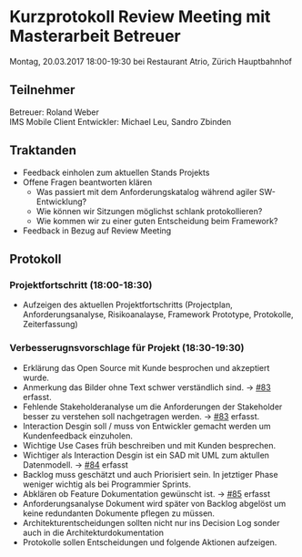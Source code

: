# Kurzprotokoll Review Meeting mit Masterarbeit Betreuer

Montag, 20.03.2017 18:00-19:30 bei Restaurant Atrio, Zürich Hauptbahnhof

## Teilnehmer
Betreuer: Roland Weber  
IMS Mobile Client Entwickler: Michael Leu, Sandro Zbinden

## Traktanden
- Feedback einholen zum aktuellen Stands Projekts
- Offene Fragen beantworten klären
 	- Was passiert mit dem Anforderungskatalog während agiler SW-Entwicklung?
 	- Wie können wir Sitzungen möglichst schlank protokollieren?
 	- Wie kommen wir zu einer guten Entscheidung beim Framework?
- Feedback in Bezug auf Review Meeting

## Protokoll

### Projektfortschritt (18:00-18:30)
- Aufzeigen des aktuellen Projektfortschritts (Projectplan, Anforderungsanalyse, Risikoanalayse, Framework Prototype, Protokolle, Zeiterfassung)


### Verbesserugnsvorschlage für Projekt (18:30-19:30)
- Erklärung das Open Source mit Kunde besprochen und akzeptiert wurde.
- Anmerkung das Bilder ohne Text schwer verständlich sind. → [#83](https://github.com/IMSmobile/app/issues/83) erfasst.
- Fehlende Stakeholderanalyse um die Anforderungen der Stakeholder besser zu verstehen soll nachgetragen werden. → [#83](https://github.com/IMSmobile/app/issues/83) erfasst.
- Interaction Desgin soll / muss von Entwickler gemacht werden um Kundenfeedback einzuholen.
- Wichtige Use Cases früh beschreiben und mit Kunden besprechen.
- Wichtiger als Interaction Desgin ist ein SAD mit UML zum aktullen Datenmodell. → [#84](https://github.com/IMSmobile/app/issues/84) erfasst
- Backlog muss geschätzt und auch Priorisiert sein. In jetztiger Phase weniger wichtig als bei Programmier Sprints.
- Abklären ob Feature Dokumentation gewünscht ist. → [#85](https://github.com/IMSmobile/app/issues/85) erfasst
- Anforderungsanalyse Dokument wird später von Backlog abgelöst um keine redundanten Dokumente pflegen zu müssen.
- Architekturentscheidungen sollten nicht nur ins Decision Log sonder auch in die Architekturdokumentation
- Protokolle sollen Entscheidungen und folgende Aktionen aufzeigen.
